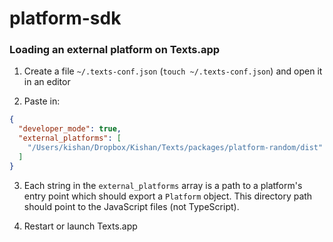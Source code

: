 # platform-sdk

### Loading an external platform on Texts.app

1. Create a file `~/.texts-conf.json` (`touch ~/.texts-conf.json`) and open it in an editor

2. Paste in:

```json
{
  "developer_mode": true,
  "external_platforms": [
    "/Users/kishan/Dropbox/Kishan/Texts/packages/platform-random/dist"
  ]
}
```

3. Each string in the `external_platforms` array is a path to a platform's entry point which should export a `Platform` object. This directory path should point to the JavaScript files (not TypeScript).

4. Restart or launch Texts.app
